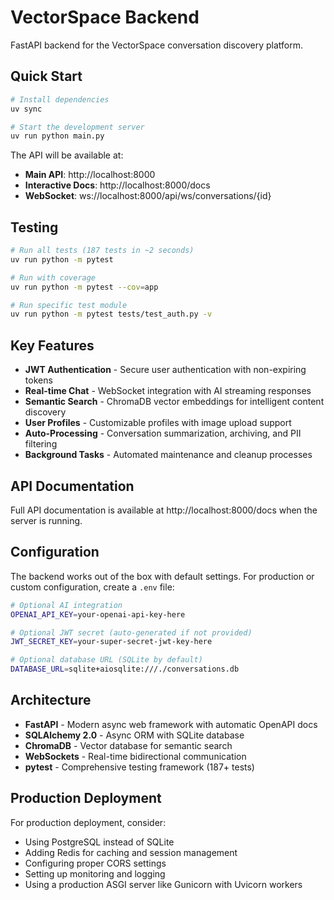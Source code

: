# VectorSpace Backend

FastAPI backend for the VectorSpace conversation discovery platform.

## Quick Start

```bash
# Install dependencies
uv sync

# Start the development server
uv run python main.py
```

The API will be available at:
- **Main API**: http://localhost:8000
- **Interactive Docs**: http://localhost:8000/docs
- **WebSocket**: ws://localhost:8000/api/ws/conversations/{id}

## Testing

```bash
# Run all tests (187 tests in ~2 seconds)
uv run python -m pytest

# Run with coverage
uv run python -m pytest --cov=app

# Run specific test module
uv run python -m pytest tests/test_auth.py -v
```

## Key Features

- **JWT Authentication** - Secure user authentication with non-expiring tokens
- **Real-time Chat** - WebSocket integration with AI streaming responses
- **Semantic Search** - ChromaDB vector embeddings for intelligent content discovery
- **User Profiles** - Customizable profiles with image upload support
- **Auto-Processing** - Conversation summarization, archiving, and PII filtering
- **Background Tasks** - Automated maintenance and cleanup processes

## API Documentation

Full API documentation is available at http://localhost:8000/docs when the server is running.

## Configuration

The backend works out of the box with default settings. For production or custom configuration, create a `.env` file:

```bash
# Optional AI integration
OPENAI_API_KEY=your-openai-api-key-here

# Optional JWT secret (auto-generated if not provided)
JWT_SECRET_KEY=your-super-secret-jwt-key-here

# Optional database URL (SQLite by default)
DATABASE_URL=sqlite+aiosqlite:///./conversations.db
```

## Architecture

- **FastAPI** - Modern async web framework with automatic OpenAPI docs
- **SQLAlchemy 2.0** - Async ORM with SQLite database  
- **ChromaDB** - Vector database for semantic search
- **WebSockets** - Real-time bidirectional communication
- **pytest** - Comprehensive testing framework (187+ tests)

## Production Deployment

For production deployment, consider:
- Using PostgreSQL instead of SQLite
- Adding Redis for caching and session management
- Configuring proper CORS settings
- Setting up monitoring and logging
- Using a production ASGI server like Gunicorn with Uvicorn workers